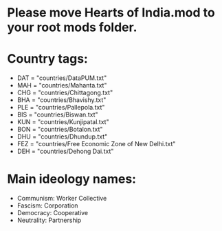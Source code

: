 # Please move Hearts of India.mod to your root mods folder.

# Country tags:
- DAT = "countries/DataPUM.txt"
- MAH = "countries/Mahanta.txt"
- CHG = "countries/Chittagong.txt"
- BHA = "countries/Bhavishy.txt"
- PLE = "countries/Pallepola.txt"
- BIS = "countries/Biswan.txt"
- KUN = "countries/Kunjipatal.txt"
- BON = "countries/Botalon.txt"
- DHU = "countries/Dhundup.txt"
- FEZ = "countries/Free Economic Zone of New Delhi.txt"
- DEH = "countries/Dehong Dai.txt"

# Main ideology names:
- Communism: Worker Collective
- Fascism: Corporation
- Democracy: Cooperative
- Neutrality: Partnership